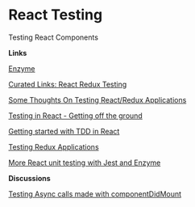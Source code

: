 # React Testing
Testing React Components

**Links**

[Enzyme](http://airbnb.io/enzyme/)

[Curated Links: React Redux Testing](https://github.com/markerikson/react-redux-links/blob/master/react-redux-testing.md)

[Some Thoughts On Testing React/Redux Applications](https://medium.com/javascript-inside/some-thoughts-on-testing-react-redux-applications-8571fbc1b78f#.dw9liuw8d)

[Testing in React - Getting off the ground](https://medium.com/javascript-inside/testing-in-react-getting-off-the-ground-5f569f3088a#.8b33p2fij)

[Getting started with TDD in React](https://semaphoreci.com/community/tutorials/getting-started-with-tdd-in-react)

[Testing Redux Applications](http://randycoulman.com/blog/2016/03/15/testing-redux-applications/)

[More React unit testing with Jest and Enzyme](https://www.kevinhooke.com/2017/02/19/more-react-unit-testing-with-jest-and-enzyme/)

**Discussions**

[Testing Async calls made with componentDidMount](https://www.reddit.com/r/reactjs/comments/4w0psb/help_with_testing_async_calls_made_in/)
